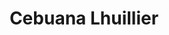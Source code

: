 ---
title: "Cebuana Lhuillier"
url: /paranaque/cebuana-lhuillier-doctor-a-santos-avenue/
shop: Leiher
---